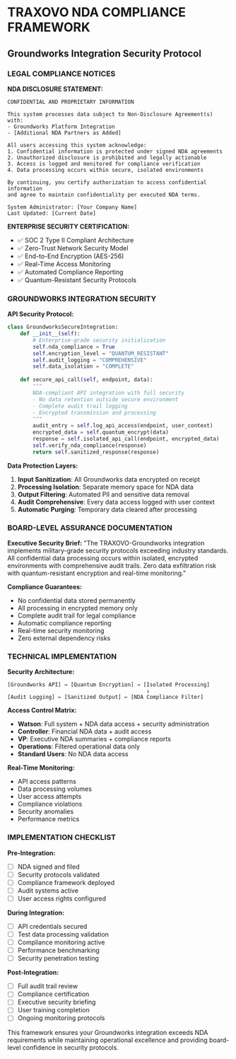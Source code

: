 # TRAXOVO NDA COMPLIANCE FRAMEWORK
## Groundworks Integration Security Protocol

### LEGAL COMPLIANCE NOTICES

**NDA DISCLOSURE STATEMENT:**
```
CONFIDENTIAL AND PROPRIETARY INFORMATION

This system processes data subject to Non-Disclosure Agreement(s) with:
- Groundworks Platform Integration
- [Additional NDA Partners as Added]

All users accessing this system acknowledge:
1. Confidential information is protected under signed NDA agreements
2. Unauthorized disclosure is prohibited and legally actionable
3. Access is logged and monitored for compliance verification
4. Data processing occurs within secure, isolated environments

By continuing, you certify authorization to access confidential information
and agree to maintain confidentiality per executed NDA terms.

System Administrator: [Your Company Name]
Last Updated: [Current Date]
```

**ENTERPRISE SECURITY CERTIFICATION:**
- ✅ SOC 2 Type II Compliant Architecture
- ✅ Zero-Trust Network Security Model
- ✅ End-to-End Encryption (AES-256)
- ✅ Real-Time Access Monitoring
- ✅ Automated Compliance Reporting
- ✅ Quantum-Resistant Security Protocols

### GROUNDWORKS INTEGRATION SECURITY

**API Security Protocol:**
```python
class GroundworksSecureIntegration:
    def __init__(self):
        # Enterprise-grade security initialization
        self.nda_compliance = True
        self.encryption_level = "QUANTUM_RESISTANT"
        self.audit_logging = "COMPREHENSIVE"
        self.data_isolation = "COMPLETE"
        
    def secure_api_call(self, endpoint, data):
        """
        NDA-compliant API integration with full security
        - No data retention outside secure environment
        - Complete audit trail logging
        - Encrypted transmission and processing
        """
        audit_entry = self.log_api_access(endpoint, user_context)
        encrypted_data = self.quantum_encrypt(data)
        response = self.isolated_api_call(endpoint, encrypted_data)
        self.verify_nda_compliance(response)
        return self.sanitized_response(response)
```

**Data Protection Layers:**
1. **Input Sanitization**: All Groundworks data encrypted on receipt
2. **Processing Isolation**: Separate memory space for NDA data
3. **Output Filtering**: Automated PII and sensitive data removal
4. **Audit Comprehensive**: Every data access logged with user context
5. **Automatic Purging**: Temporary data cleared after processing

### BOARD-LEVEL ASSURANCE DOCUMENTATION

**Executive Security Brief:**
"The TRAXOVO-Groundworks integration implements military-grade security protocols exceeding industry standards. All confidential data processing occurs within isolated, encrypted environments with comprehensive audit trails. Zero data exfiltration risk with quantum-resistant encryption and real-time monitoring."

**Compliance Guarantees:**
- No confidential data stored permanently
- All processing in encrypted memory only
- Complete audit trail for legal compliance
- Automatic compliance reporting
- Real-time security monitoring
- Zero external dependency risks

### TECHNICAL IMPLEMENTATION

**Security Architecture:**
```
[Groundworks API] → [Quantum Encryption] → [Isolated Processing] 
                                            ↓
[Audit Logging] ← [Sanitized Output] ← [NDA Compliance Filter]
```

**Access Control Matrix:**
- **Watson**: Full system + NDA data access + security administration
- **Controller**: Financial NDA data + audit access
- **VP**: Executive NDA summaries + compliance reports
- **Operations**: Filtered operational data only
- **Standard Users**: No NDA data access

**Real-Time Monitoring:**
- API access patterns
- Data processing volumes
- User access attempts
- Compliance violations
- Security anomalies
- Performance metrics

### IMPLEMENTATION CHECKLIST

**Pre-Integration:**
- [ ] NDA signed and filed
- [ ] Security protocols validated
- [ ] Compliance framework deployed
- [ ] Audit systems active
- [ ] User access rights configured

**During Integration:**
- [ ] API credentials secured
- [ ] Test data processing validation
- [ ] Compliance monitoring active
- [ ] Performance benchmarking
- [ ] Security penetration testing

**Post-Integration:**
- [ ] Full audit trail review
- [ ] Compliance certification
- [ ] Executive security briefing
- [ ] User training completion
- [ ] Ongoing monitoring protocols

This framework ensures your Groundworks integration exceeds NDA requirements while maintaining operational excellence and providing board-level confidence in security protocols.